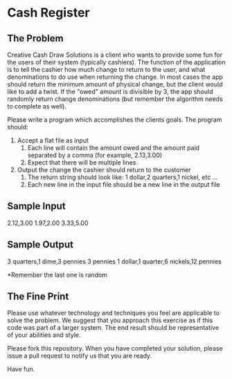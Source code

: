 Cash Register
============

The Problem
-----------
Creative Cash Draw Solutions is a client who wants to provide some fun for the users of their system (typically cashiers). The function of the application is to tell the cashier how much change to return to the user, and what denominations to do use when returning the change. In most cases the app should return the minimum amount of physical change, but the client would like to add a twist. If the "owed" amount is divisible by 3, the app should randomly return change denominations (but remember the algorithm needs to complete as well). 

Please write a program which accomplishes the clients goals. The program should:

1. Accept a flat file as input
	1. Each line will contain the amount owed and the amount paid separated by a comma (for example, 2.13,3.00)
	2. Expect that there will be multiple lines
2. Output the change the cashier should return to the customer
	1. The return string should look like: 1 dollar,2 quarters,1 nickel, etc ...
	2. Each new line in the input file should be a new line in the output file

Sample Input
------------
2.12,3.00
1.97,2.00
3.33,5.00

Sample Output
-------------
3 quarters,1 dime,3 pennies
3 pennies
1 dollar,1 quarter,6 nickels,12 pennies

*Remember the last one is random

The Fine Print
--------------
Please use whatever technology and techniques you feel are applicable to solve the problem. We suggest that you approach this exercise as if this code was part of a larger system. The end result should be representative of your abilities and style.

Please fork this repository. When you have completed your solution, please issue a pull request to notify us that you are ready.

Have fun.